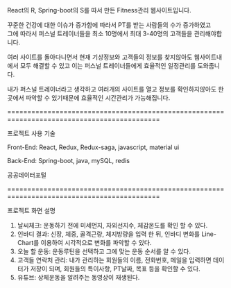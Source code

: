 React의 R, Spring-boot의 S를 따서 만든 Fitness관리 웹사이트입니다.	

꾸준한 건강에 대한 이슈가 증가함에 따라서 PT를 받는 사람들의 수가 증가하였고 	
그에 따라서 퍼스널 트레이너들을 최소 10명에서 최대 3-40명의 고객들을 관리해야합니다.

여러 사이트를 돌아다니면서 현재 기상정보와 고객들의 정보를 찾지않아도 웹사이트내에서 
모두 해결할 수 있고 이는 퍼스널 트레이너들에게 효율적인 일정관리를 도와줍니다.

내가 퍼스널 트레이너라고 생각하고 여러개의 사이트를 열고 정보를 확인하지않아도 
한 곳에서 파악할 수 있기때문에 효율적인 시간관리가 가능해집니다.

============================================================================================

프로젝트 사용 기술  

Front-End: React, Redux, Redux-saga, javascript, material ui

Back-End: Spring-boot, java, mySQL, redis

공공데이터포털

============================================================================================

프로젝트 화면 설명

1. 날씨체크: 운동하기 전에 미세먼지, 자외선지수, 체감온도를 확인 할 수 있다.
2. 인바디 결과: 신장, 체중, 골격근량, 체지방량을 입력 한 뒤, 인바디 변화를 Line-Chart를 이용하여 
   시각적으로 변화를 파악할 수 있다. 
3. 오늘 할 운동: 운동루틴을 선택하고 그에 맞는 운동 순서를 알 수 있다.
4. 고객들 연락처 관리: 내가 관리하는 회원들의 이름, 전화번호, 메일을 입력하면 데이터가 저장이 되며, 
   회원들의 특이사항, PT날짜, 목표 등을 확인할 수 있다.
5. 유튜브: 상체운동을 알려주는 동영상이 재생된다.
